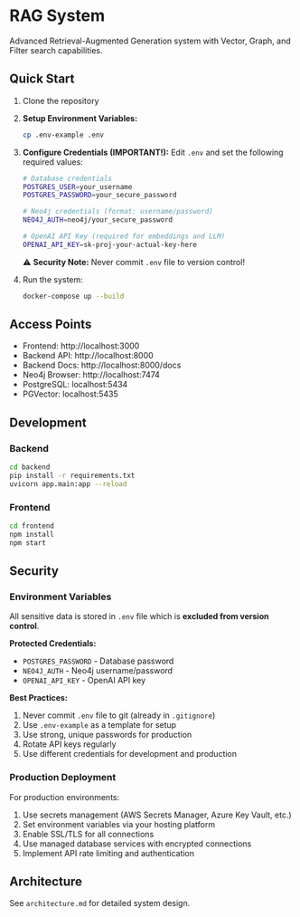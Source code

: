 # RAG System

Advanced Retrieval-Augmented Generation system with Vector, Graph, and Filter search capabilities.

## Quick Start

1. Clone the repository

2. **Setup Environment Variables:**
   ```bash
   cp .env-example .env
   ```

3. **Configure Credentials (IMPORTANT!):**
   Edit `.env` and set the following required values:
   ```bash
   # Database credentials
   POSTGRES_USER=your_username
   POSTGRES_PASSWORD=your_secure_password

   # Neo4j credentials (format: username/password)
   NEO4J_AUTH=neo4j/your_secure_password

   # OpenAI API Key (required for embeddings and LLM)
   OPENAI_API_KEY=sk-proj-your-actual-key-here
   ```

   ⚠️ **Security Note:** Never commit `.env` file to version control!

4. Run the system:
   ```bash
   docker-compose up --build
   ```

## Access Points

- Frontend: http://localhost:3000
- Backend API: http://localhost:8000
- Backend Docs: http://localhost:8000/docs
- Neo4j Browser: http://localhost:7474
- PostgreSQL: localhost:5434
- PGVector: localhost:5435

## Development

### Backend
```bash
cd backend
pip install -r requirements.txt
uvicorn app.main:app --reload
```

### Frontend
```bash
cd frontend
npm install
npm start
```

## Security

### Environment Variables

All sensitive data is stored in `.env` file which is **excluded from version control**.

**Protected Credentials:**
- `POSTGRES_PASSWORD` - Database password
- `NEO4J_AUTH` - Neo4j username/password
- `OPENAI_API_KEY` - OpenAI API key

**Best Practices:**
1. Never commit `.env` file to git (already in `.gitignore`)
2. Use `.env-example` as a template for setup
3. Use strong, unique passwords for production
4. Rotate API keys regularly
5. Use different credentials for development and production

### Production Deployment

For production environments:
1. Use secrets management (AWS Secrets Manager, Azure Key Vault, etc.)
2. Set environment variables via your hosting platform
3. Enable SSL/TLS for all connections
4. Use managed database services with encrypted connections
5. Implement API rate limiting and authentication

## Architecture

See `architecture.md` for detailed system design.
